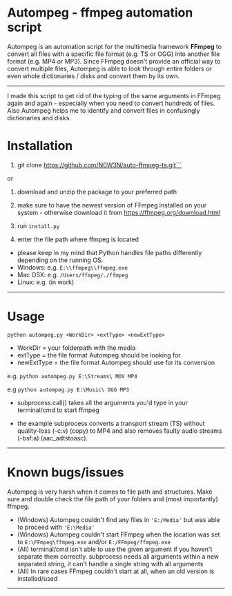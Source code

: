 Autompeg - ffmpeg automation script 
==================
Autompeg is an automation script for the multimedia framework **FFmpeg** to convert all files with a specific file format (e.g. TS or OGG) into another file format (e.g. MP4 or MP3).
Since FFmpeg doesn't provide an official way to convert multiple files, Autompeg is able to look through entire folders or even whole dictionaries / disks and convert them by its own.

--------------------------------
I made this script to get rid of the typing of the same arguments in FFmpeg again and again - especially when you need to convert hundreds of files.
Also Autompeg helps me to identify and convert files in confusingly dictionaries and disks.

# Installation

1) git clone https://github.com/N0W3N/auto-ffmpeg-ts.git```

or

1) download and unzip the package to your preferred path

2) make sure to have the newest version of FFmpeg installed on your system - otherwise download it from https://ffmpeg.org/download.html

3) run `install.py`

4) enter the file path where ffmpeg is located 
* please keep in my mind that Python handles file paths differently depending on the running OS.
* Windows: e.g. `E:\\ffmpeg\\ffmpeg.exe`
* Mac OSX: e.g. `/Users/ffmpeg/./ffmpeg`
* Linux: e.g. (in work)
--------------------------------
# Usage

`python autompeg.py <WorkDir> <extType> <newExtType>`

* WorkDir = your folderpath with the media
* extType = the file format Autompeg should be looking for
* newExtType = the file format Autompeg should use for its conversion

e.g. `python autompeg.py E:\Streams\ MOV MP4`

e.g  `python autompeg.py E:\Music\ OGG MP3`

* subprocess.call() takes all the arguments you'd type in your terminal/cmd to start ffmpeg

* the example subprocess converts a transport stream (TS) without quality-loss (-c:v) (copy) to MP4 and also removes faulty audio streams (-bsf:a) (aac_adtstoasc).
--------------------------------
# Known bugs/issues

Autompeg is very harsh when it comes to file path and structures.
Make sure and double check the file path of your folders and (most importantly) ffmpeg.

* (Windows) Autompeg couldn't find any files in `'E:/Media'` but was able to proceed with `'E:\Media'`
* (Windows) Autompeg couldn't start FFmpeg when the location was set to `E:\FFmpeg\ffmpeg.exe` and/or `E:/FFmpeg/ffmpeg.exe`
* (All) terminal/cmd isn't able to use the given argument if you haven't separate them correctly. subprocess needs all arguments within a new separated string, it can't handle a single string with all arguments
* (All) In rare cases FFmpeg couldn't start at all, when an old version is installed/used
--------------------------------
